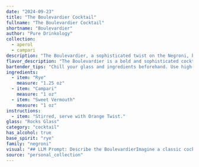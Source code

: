 ```yaml
---
date: "2024-09-23"
title: "The Boulevardier Cocktail"
fullname: "The Boulevardier Cocktail"
shortname: "Boulevardier"
author: "Pure Drinkology"
collection:
  - aperol
  - campari
description: "The Boulevardier, a sophisticated twist on the Negroni, belongs to the Americano family of cocktails.  Created in the 1920s by American expat, Erskine Gwynne, the Boulevardier substitutes Rye whiskey for the Negroni's gin, offering a more robust and spicy profile. "
flavor_description: "The Boulevardier is a bold and sophisticated cocktail with a complex flavor profile. The rye whiskey provides a spicy and robust backbone, while the Campari brings a bitter, herbal note. Sweet vermouth adds sweetness and depth, balancing the bitterness and creating a harmonious blend. The result is a dry, slightly bitter, and well-rounded cocktail with a long, warm finish. "
bartender_tips: "Chill your glass and ingredients beforehand. Use high-quality rye and vermouth for the best flavor.  Don't skimp on the Campari - it's essential for that bitter-sweet balance.  Stir well with ice to chill and dilute.  Garnish with an orange peel for a classic touch, but a cherry works too. "
ingredients:
  - item: "Rye"
    measure: "1.25 oz"
  - item: "Campari"
    measure: "1 oz"
  - item: "Sweet Vermouth"
    measure: "1 oz"
instructions:
  - item: "Stirred, serve with Orange Twist."
glass: "Rocks Glass"
category: "cocktail"
has_alcohol: true
base_spirit: "rye"
family: "negroni"
visual: "## LLM Prompt: Describe the BoulevardierImagine a classic cocktail, the Boulevardier, sitting in a chilled coupe glass. Describe its appearance, focusing on:* **Color:** What hue does the cocktail display? Is it vibrant, deep, or muted?* **Clarity:** Is the liquid transparent or slightly cloudy? Does it have any noticeable sediment?* **Texture:** How does the liquid feel? Is it smooth, oily, or have any noticeable viscosity?* **Garnish:** What is the standard garnish for a Boulevardier? How does it affect the overall appearance of the cocktail? Please describe the Boulevardier in detail, making it come alive in the reader's imagination. "
source: "personal_collection"
---
```


